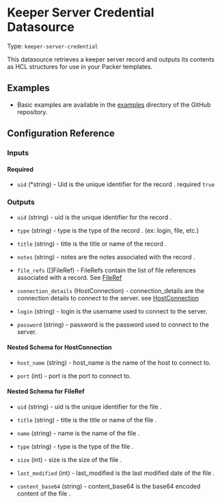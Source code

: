 # Keeper Server Credential Datasource

Type: `keeper-server-credential`

This datasource retrieves a keeper server record and outputs its contents as HCL structures for use in your Packer templates.

## Examples

- Basic examples are available in the [examples](https://github.com/aidanleuck/packer-plugin-keeper/tree/main/example)
  directory of the GitHub repository.

## Configuration Reference

### Inputs

#### Required

<!-- Code generated from the comments of the Config struct in datasource/keeper_datasource/types.go; DO NOT EDIT MANUALLY -->

- `uid` (\*string) - Uid is the unique identifier for the record .
  required `true`

<!-- End of code generated from the comments of the Config struct in datasource/keeper_datasource/types.go; -->


### Outputs

<!-- Code generated from the comments of the KeeperRecordField struct in datasource/keeper_datasource/types.go; DO NOT EDIT MANUALLY -->

- `uid` (string) - uid is the unique identifier for the record .

- `type` (string) - type is the type of the record . (ex: login, file, etc.)

- `title` (string) - title is the title or name of the record .

- `notes` (string) - notes are the notes associated with the record .

- `file_refs` ([]FileRef) - FileRefs contain the list of file references associated with a record. See [FileRef](#nested-schema-for-fileref)

<!-- End of code generated from the comments of the KeeperRecordField struct in datasource/keeper_datasource/types.go; -->

<!-- Code generated from the comments of the KeeperServerCredentials struct in datasource/keeper_datasource/types.go; DO NOT EDIT MANUALLY -->

- `connection_details` (HostConnection) - connection_details are the connection details to connect to the server.
  see [HostConnection](#nested-schema-for-hostconnection)

- `login` (string) - login is the username used to connect to the server.

- `password` (string) - password is the password used to connect to the server.

<!-- End of code generated from the comments of the KeeperServerCredentials struct in datasource/keeper_datasource/types.go; -->


#### Nested Schema for HostConnection

<!-- Code generated from the comments of the HostConnection struct in datasource/keeper_datasource/types.go; DO NOT EDIT MANUALLY -->

- `host_name` (string) - host_name is the name of the host to connect to.

- `port` (int) - port is the port to connect to.

<!-- End of code generated from the comments of the HostConnection struct in datasource/keeper_datasource/types.go; -->


#### Nested Schema for FileRef

<!-- Code generated from the comments of the FileRef struct in datasource/keeper_datasource/types.go; DO NOT EDIT MANUALLY -->

- `uid` (string) - uid is the unique identifier for the file .

- `title` (string) - title is the title or name of the file .

- `name` (string) - name is the name of the file .

- `type` (string) - type is the type of the file .

- `size` (int) - size is the size of the file .

- `last_modified` (int) - last_modified is the last modified date of the file .

- `content_base64` (string) - content_base64 is the base64 encoded content of the file .

<!-- End of code generated from the comments of the FileRef struct in datasource/keeper_datasource/types.go; -->

